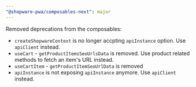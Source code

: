 ```yaml
---
"@shopware-pwa/composables-next": major
---
```


Removed deprecations from the composables:

- `createShopwareContext` is no longer accpting `apiInstance` option. Use `apiClient` instead.
- `useCart` - `getProductItemsSeoUrlsData` is removed. Use product related methods to fetch an item's URL instead.
- `useCartItem` - `getProductItemSeoUrlData` is removed
- `apiInstance` is not exposing `apiInstance` anymore. Use `apiClient` instead.
